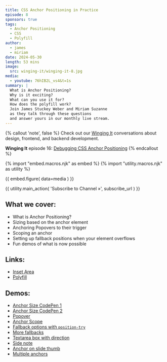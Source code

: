 ```yaml
---
title: CSS Anchor Positioning in Practice
episode: 8
sponsors: true
tags:
  - Anchor Positioning
  - CSS
  - Polyfill
author:
  - james
  - miriam
date: 2024-05-30
length: 53 mins
image:
  src: winging-it/winging-it-8.jpg
media:
  - youtube: 76hIB2L_vs4&t=1s
summary: |
  What is Anchor Positioning?
  Why is it exciting?
  What can you use it for?
  How does the polyfill work?
  Join James Stuckey Weber and Miriam Suzanne
  as they talk through these questions
  and answer yours in our monthly live stream.
---
```


{% callout 'note', false %}
Check out our [Winging It](/wingingit/)
conversations about design, frontend,
and backend development.

**Winging It** episode 16: [Debugging CSS Anchor Positioning](/2025/02/20/winging-it-16/)
{% endcallout %}

{% import "embed.macros.njk" as embed %}
{% import "utility.macros.njk" as utility %}

{{ embed.figure(
  data=media
) }}

{{ utility.main_action(
  'Subscribe to Channel »',
  subscribe_url
) }}

## What we cover:

- What is Anchor Positioning?
- Sizing based on the anchor element
- Anchoring Popovers to their trigger
- Scoping an anchor
- Setting up fallback positions when your element overflows
- Fun demos of what is now possible

## Links:

- [Inset Area](https://chrome.dev/anchor-tool/)
- [Polyfill](https://github.com/oddbird/css-anchor-positioning)

## Demos:

- [Anchor Size CodePen 1](https://codepen.io/jamessw/pen/dyENqQz)
- [Anchor Size CodePen 2](https://codepen.io/jamessw/pen/OJYWorB)
- [Popover](https://codepen.io/jamessw/pen/MWdjjQj)
- [Anchor Scope](https://codepen.io/jamessw/pen/dyEXKeP)
- [Fallback options with `position-try`](https://codepen.io/jamessw/pen/abrZPQY)
- [More fallbacks](https://codepen.io/jamessw/pen/OJYbjyE)
- [Textarea box with direction](https://codepen.io/jamessw/pen/qBGNgdL)
- [Side note](https://codepen.io/jamessw/pen/gOJMyjN)
- [Anchor on slide thumb](https://codepen.io/jamessw/pen/KKLMJKm)
- [Multiple anchors](https://codepen.io/jamessw/pen/ZENpWao)
